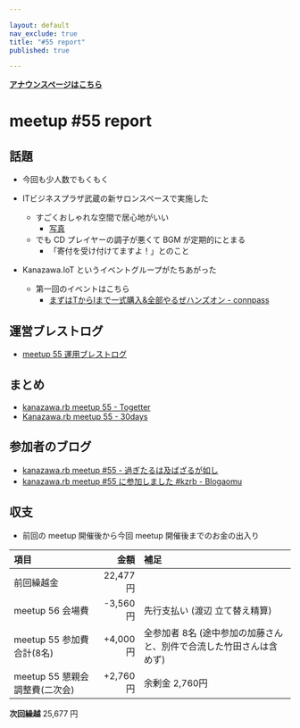 ```yaml
---

layout: default
nav_exclude: true
title: "#55 report"
published: true

---
```


<div style="text-align: left;"><a href="/55/"><strong>アナウンスページはこちら</strong></a></div>

# meetup #55 report

## 話題

* 今回も少人数でもくもく

* ITビジネスプラザ武蔵の新サロンスペースで実施した
  + すごくおしゃれな空間で居心地がいい
    - [写真](https://www.instagram.com/p/BRxCBZ6hphn/)
  + でも CD プレイヤーの調子が悪くて BGM が定期的にとまる
    - 「寄付を受け付けてますよ！」とのこと

* Kanazawa.IoT というイベントグループがたちあがった
  + 第一回のイベントはこちら
    - [まずはTからIまで一式購入&全部やるぜハンズオン \- connpass](https://kziot.connpass.com/event/49802/)


## 運営ブレストログ

* [meetup 55 運用ブレストログ](https://github.com/kanazawarb/meetup/wiki/meetup-55-%E9%81%8B%E7%94%A8%E3%83%96%E3%83%AC%E3%82%B9%E3%83%88%E3%83%AD%E3%82%B0)


## まとめ

* [kanazawa.rb meetup 55 - Togetter](https://togetter.com/li/1092061)
* [Kanazawa.rb meetup 55 - 30days](http://30d.jp/kzrb/45)


<!-- 分かっている範囲でリンクがあれば列挙する
## スライド

* XXX

-->

## 参加者のブログ

* [kanazawa\.rb meetup \#55 \- 過ぎたるは及ばざるが如し](http://cotton-desu.hatenablog.com/entry/2017/03/20/005638)
* [kanazawa.rb meetup \#55 に参加しました \#kzrb \- Blogaomu](http://www.blogaomu.com/entry/2017/03/20/172141)

## 収支

* 前回の meetup 開催後から今回 meetup 開催後までのお金の出入り

|項目                           |金額         |補足                                               |
|:------------------------------|------------:|:--------------------------------------------------|
| 前回繰越金                    |    22,477円 |                                                   |
| meetup 56 会場費              |    -3,560円 | 先行支払い (渡辺 立て替え精算)                    |
| meetup 55 参加費合計(8名)     |    +4,000円 | 全参加者 8名 (途中参加の加藤さんと、別件で合流した竹田さんは含めず) |
| meetup 55 懇親会調整費(二次会)    |    +2,760円 | 余剰金 2,760円                                   |

**次回繰越**  25,677 円

